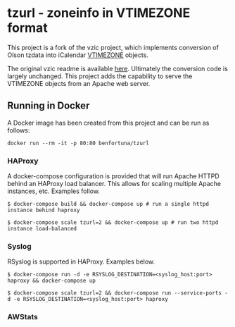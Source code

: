 # tzurl - zoneinfo in VTIMEZONE format

This project is a fork of the vzic project, which implements conversion of Olson tzdata
 into iCalendar [VTIMEZONE](https://tools.ietf.org/html/rfc2445#section-4.6.5) objects.

The original vzic readme is available [here](README.vzic).
Ultimately the conversion code is largely unchanged. This project adds the capability 
to serve the VTIMEZONE objects from an Apache web server.

## Running in Docker

A Docker image has been created from this project and can be run as follows:

`docker run --rm -it -p 80:80 benfortuna/tzurl`

### HAProxy

A docker-compose configuration is provided that will run Apache HTTPD behind an HAProxy
load balancer. This allows for scaling multiple Apache instances, etc. Examples follow.

    $ docker-compose build && docker-compose up # run a single httpd instance behind haproxy
    
    $ docker-compose scale tzurl=2 && docker-compose up # run two httpd instance load-balanced

### Syslog

RSyslog is supported in HAProxy. Examples below.

    $ docker-compose run -d -e RSYSLOG_DESTINATION=<syslog_host:port> haproxy && docker-compose up
    
    $ docker-compose scale tzurl=2 && docker-compose run --service-ports -d -e RSYSLOG_DESTINATION=<syslog_host:port> haproxy
    

### AWStats

